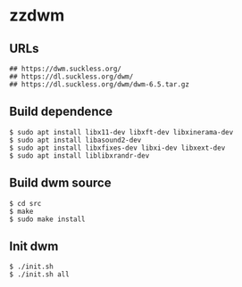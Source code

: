 zzdwm
=====

## URLs

    ## https://dwm.suckless.org/
    ## https://dl.suckless.org/dwm/
    ## https://dl.suckless.org/dwm/dwm-6.5.tar.gz

## Build dependence

    $ sudo apt install libx11-dev libxft-dev libxinerama-dev
    $ sudo apt install libasound2-dev
    $ sudo apt install libxfixes-dev libxi-dev libxext-dev
    $ sudo apt install liblibxrandr-dev

## Build dwm source

    $ cd src
    $ make
    $ sudo make install

## Init dwm

    $ ./init.sh
    $ ./init.sh all
